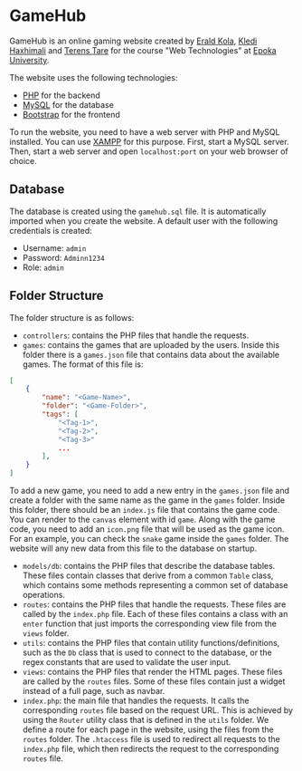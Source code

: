 
# GameHub

GameHub is an online gaming website created by [Erald Kola](mailto:ekola20@epoka.edu.al), [Kledi Haxhimali](mailto:khaxhimali20@epoka.edu.al) and [Terens Tare](mailto:ttare20@epoka.edu.al) for the course "Web Technologies" at [Epoka University](https://www.epoka.edu.al/).

The website uses the following technologies:
- [PHP](https://www.php.net/) for the backend
- [MySQL](https://www.mysql.com/) for the database
- [Bootstrap](https://getbootstrap.com/) for the frontend

To run the website, you need to have a web server with PHP and MySQL installed. You can use [XAMPP](https://www.apachefriends.org/index.html) for this purpose. First, start a MySQL server. Then, start a web server and open `localhost:port` on your web browser of choice.

## Database

The database is created using the `gamehub.sql` file. It is automatically imported when you create the website. A default user with the following credentials is created:
- Username: `admin`
- Password: `Adminn1234`
- Role: `admin`

## Folder Structure

The folder structure is as follows:
- `controllers`: contains the PHP files that handle the requests.
- `games`: contains the games that are uploaded by the users. Inside this folder there is a `games.json` file that contains data about the available games. The format of this file is:
```json
[
    {
        "name": "<Game-Name>",
        "folder": "<Game-Folder>",
        "tags": [
            "<Tag-1>",
            "<Tag-2>",
            "<Tag-3>"
            ...
        ],
    }
]
```
To add a new game, you need to add a new entry in the `games.json` file and create a folder with the same name as the game in the `games` folder. Inside this folder, there should be an `index.js` file that contains the game code. You can render to the `canvas` element with id `game`. Along with the game code, you need to add an `icon.png` file that will be used as the game icon. For an example, you can check the `snake` game inside the `games` folder. The website will any new data from this file to the database on startup.

- `models/db`: contains the PHP files that describe the database tables. These files contain classes that derive from a common `Table` class, which contains some methods representing a common set of database operations.
- `routes`: contains the PHP files that handle the requests. These files are called by the `index.php` file. Each of these files contains a class with an `enter` function that just imports the corresponding view file from the `views` folder.
- `utils`: contains the PHP files that contain utility functions/definitions, such as the `Db` class that is used to connect to the database, or the regex constants that are used to validate the user input.
- `views`: contains the PHP files that render the HTML pages. These files are called by the `routes` files. Some of these files contain just a widget instead of a full page, such as navbar.
- `index.php`: the main file that handles the requests. It calls the corresponding `routes` file based on the request URL. This is achieved by using the `Router` utility class that is defined in the `utils` folder. We define a route for each page in the website, using the files from the `routes` folder. The `.htaccess` file is used to redirect all requests to the `index.php` file, which then redirects the request to the corresponding `routes` file.